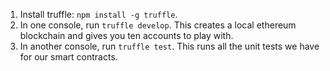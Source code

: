 1. Install truffle: `npm install -g truffle`.
2. In one console, run `truffle develop`. This creates a local ethereum blockchain and gives you ten accounts to play with.
3. In another console, run `truffle test`. This runs all the unit tests we have for our smart contracts.

